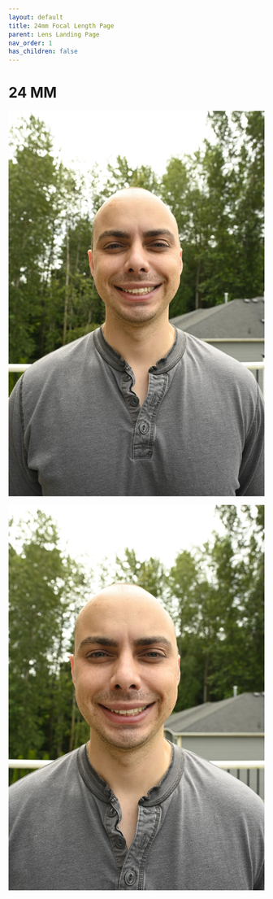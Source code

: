 ```yaml
---
layout: default
title: 24mm Focal Length Page
parent: Lens Landing Page
nav_order: 1
has_children: false
---
```


# 24 MM

![24 MM Body shot](/images/Body/24mm.JPG)


![24 MM Head shot](/images/Head/24mm.JPG)
